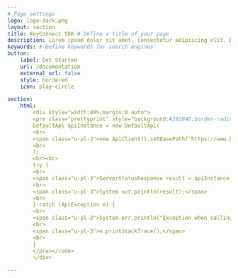 ```yaml
---
# Page settings
logo: logo-dark.png
layout: section
title: KeyConnect SDK # Define a title of your page
description: Lorem ipsum dolor sit amet, consectetur adipiscing elit. Etiam sed justo diam. Suspendisse gravida lacinia eros a finibus. Fusce interdum ex nec leo sodales, pharetra scelerisque est dapibus. # Define a description of your page
keywords: # Define keywords for search engines
button: 
    label: Get Started
    url: /documentation
    external_url: false
    style: bordered
    icon: play-circle

section:
    html: 
        <div style="width:80%;margin:0 auto">
        <pre class="prettyprint" style="background:#282840;border-radius:10px"><code class="language-java">
        DefaultApi apiInstance = new DefaultApi(
        <br>
        <span class="u-pl-3">new ApiClient().setBasePath("https://www.keyconnect.app")</span>
        <br>
        );
        <br><br>
        try {
        <br>
        <span class="u-pl-3">ServerStatusResponse result = apiInstance.getServerStatus();
        <br>
        <span class="u-pl-3">System.out.println(result);</span>
        <br>
        } catch (ApiException e) {
        <br>
        <span class="u-pl-3">System.err.println("Exception when calling DefaultApi#getServerStatus");</span>
        <br>
        <span class="u-pl-3">e.printStackTrace();</span>
        <br>
        }
        </pre></code>
        </div>

---
```

